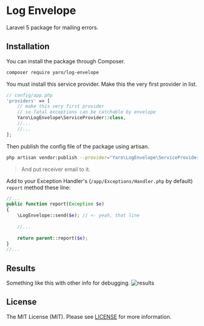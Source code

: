 # Log Envelope

Laravel 5 package for mailing errors.


## Installation 

You can install the package through Composer.
```bash
composer require yaro/log-envelope
```
You must install this service provider. Make this the very first provider in list.
```php
// config/app.php
'providers' => [
    // make this very first provider
    // so fatal exceptions can be catchable by envelope
    Yaro\LogEnvelope\ServiceProvider::class,
    //...
    //...
];
```

Then publish the config file of the package using artisan.
```bash
php artisan vendor:publish --provider="Yaro\LogEnvelope\ServiceProvider"
```

>And put receiver email to it.


Add to your Exception Handler's (```/app/Exceptions/Handler.php``` by default) ```report``` method these line:
```php
//...
public function report(Exception $e)
{
    \LogEnvelope::send($e); // <- yeah, that line
    
    //...
    
    return parent::report($e); 
}
//...
```

## Results
Something like this with other info for debugging.
![results](https://raw.githubusercontent.com/Cherry-Pie/LogEnvelope/master/envelope.png)


## License
The MIT License (MIT). Please see [LICENSE](https://github.com/Cherry-Pie/LogEnvelope/blob/master/LICENSE) for more information.
